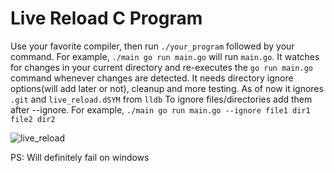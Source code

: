 # Live Reload C Program

Use your favorite compiler, then run `./your_program` followed by your command. For example, `./main go run main.go` will run `main.go`. It watches for changes in your current directory and re-executes the `go run main.go` command whenever changes are detected.
It needs directory ignore options(will add later or not), cleanup and more testing. As of now it ignores `.git` and `live_reload.dSYM` from `lldb`
To ignore files/directories add them after --ignore. For example, `./main go run main.go --ignore file1 dir1 file2 dir2`

![live_reload](https://github.com/Rogerpeke97/live_reload/assets/65107071/980bc752-e100-4f3f-924f-7da15190d01b)

PS: Will definitely fail on windows 

